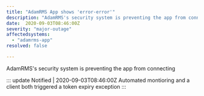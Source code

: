 ```yaml
---
title: "AdamRMS App shows 'error-error'"
description: "AdamRMS's security system is preventing the app from connecting"
date:  2020-09-03T08:46:00Z
severity: "major-outage"
affectedsystems:
  - "adamrms-app"
resolved: false

---
```


<!-- General content -->
AdamRMS's security system is preventing the app from connecting

<!--- language code: en -->

::: update Notified | 2020-09-03T08:46:00Z
Automated montioring and a client both triggered a token expiry exception
:::

